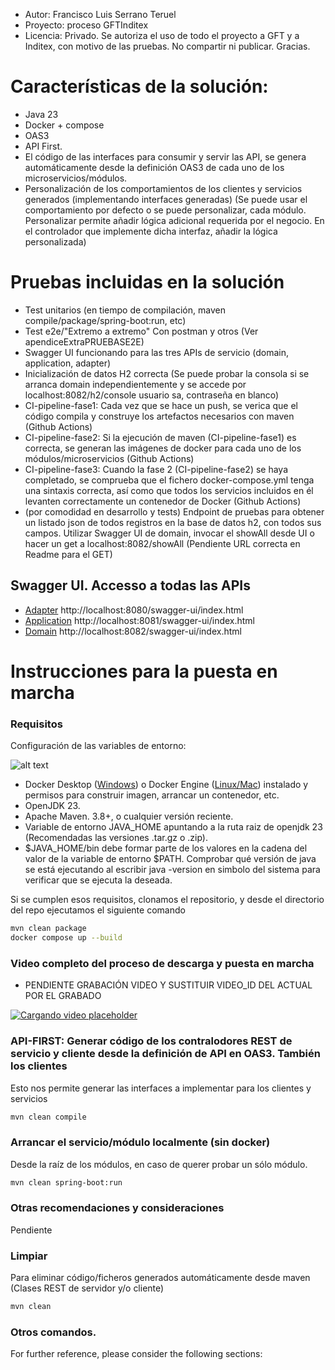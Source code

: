 [//]: # (- METADATOS: //TODO: Añadir más elegantemente   )
- Autor: Francisco Luis Serrano Teruel
- Proyecto: proceso GFTInditex
- Licencia: Privado. Se autoriza el uso de todo el proyecto a GFT y a Inditex, con motivo de las pruebas. No compartir ni publicar. Gracias.


# Características de la solución:
* Java 23
* Docker + compose
* OAS3
* API First.
* El código de las interfaces para consumir y servir las API, se genera automáticamente desde la definición OAS3 de cada uno de los microservicios/módulos.
* Personalización de los comportamientos de los clientes y servicios generados (implementando interfaces generadas) (Se puede usar el comportamiento por defecto o se puede personalizar, cada módulo. Personalizar permite añadir lógica adicional requerida por el negocio. En el controlador que implemente dicha interfaz, añadir la lógica personalizada)

# Pruebas incluidas en la solución
* Test unitarios (en tiempo de compilación, maven compile/package/spring-boot:run, etc)
* Test e2e/"Extremo a extremo" Con postman y otros (Ver apendiceExtraPRUEBASE2E)
* Swagger UI funcionando para las tres APIs de servicio (domain, application, adapter)
* Inicialización de datos H2 correcta (Se puede probar la consola si se arranca domain independientemente y se accede por localhost:8082/h2/console usuario sa, contraseña en blanco)
* CI-pipeline-fase1: Cada vez que se hace un push, se verica que el código compila y construye los artefactos necesarios con maven (Github Actions)
* CI-pipeline-fase2: Si la ejecución de maven (CI-pipeline-fase1) es correcta, se generan las imágenes de docker para cada uno de los módulos/microservicios  (Github Actions)
* CI-pipeline-fase3: Cuando la fase 2 (CI-pipeline-fase2) se haya completado, se comprueba que el fichero docker-compose.yml tenga una sintaxis correcta, así como que todos los servicios incluidos en él levanten correctamente un contenedor de Docker  (Github Actions)
* (por comodidad en desarrollo y tests) Endpoint de pruebas para obtener un listado json de todos registros en la base de datos h2, con todos sus campos. Utilizar Swagger UI de domain, invocar el showAll desde UI o hacer un get a localhost:8082/showAll  (Pendiente URL correcta en Readme para el GET) 

## Swagger UI. Accesso a todas las APIs
- [Adapter](http://localhost:8080/swagger-ui/index.html) http://localhost:8080/swagger-ui/index.html
- [Application](http://localhost:8081/swagger-ui/index.html) http://localhost:8081/swagger-ui/index.html
- [Domain](http://localhost:8082/swagger-ui/index.html) http://localhost:8082/swagger-ui/index.html
 
# Instrucciones para la puesta en marcha
### Requisitos
Configuración de las variables de entorno:

![alt text][captura_env_vars]

[captura_env_vars]: https://github.com/kapeas/gftidtx/blob/main/enviroment-vars.png?raw=true "env vars alt text"

* Docker Desktop ([Windows](https://docs.docker.com/desktop/setup/install/windows-install/)) o Docker Engine ([Linux/Mac](https://docs.docker.com/engine/install/)) instalado y permisos para construir imagen, arrancar un contenedor, etc.
* OpenJDK 23.
* Apache Maven. 3.8+, o cualquier versión reciente.  
* Variable de entorno JAVA_HOME apuntando a la ruta raiz de openjdk 23  (Recomendadas las versiones .tar.gz o .zip).
* $JAVA_HOME/bin debe formar parte de los valores en la cadena del valor de la variable de entorno $PATH. Comprobar qué versión de java se está ejecutando al escribir java -version en simbolo del sistema para verificar que se ejecuta la deseada.


Si se cumplen esos requisitos, clonamos el repositorio, y desde el directorio del repo ejecutamos el siguiente comando
```bash
mvn clean package
docker compose up --build
```


### Video completo del proceso de descarga y puesta en marcha

* PENDIENTE GRABACIÓN VIDEO Y SUSTITUIR VIDEO_ID DEL ACTUAL POR EL GRABADO

[![Cargando video placeholder](http://img.youtube.com/vi/yup8gIXxWDU/0.jpg)](http://www.youtube.com/watch?v=yup8gIXxWDU)

### API-FIRST: Generar código de los contralodores REST de servicio y cliente desde la definición de API en OAS3. También los clientes
Esto nos permite generar las interfaces a implementar para los clientes y servicios

```bash
mvn clean compile
```

### Arrancar el servicio/módulo localmente (sin docker)
Desde la raíz de los módulos, en caso de querer probar un sólo módulo.

```bash
mvn clean spring-boot:run
```

### Otras recomendaciones y consideraciones
Pendiente



### Limpiar
Para eliminar código/ficheros generados automáticamente desde maven (Clases REST de servidor y/o cliente)

```bash
mvn clean
```

### Otros comandos.
For further reference, please consider the following sections:
